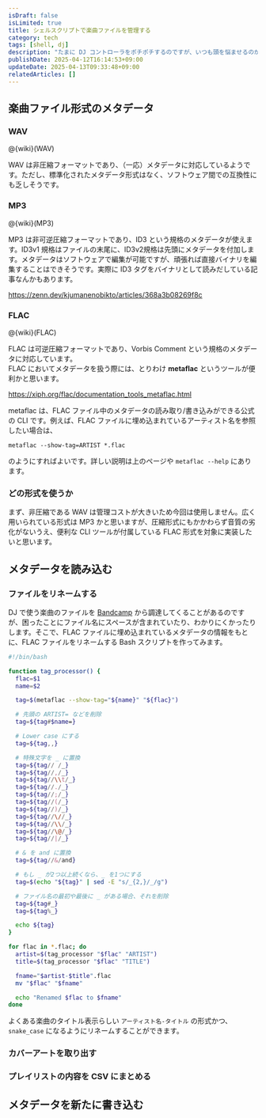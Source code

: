 ```yaml
---
isDraft: false
isLimited: true
title: シェルスクリプトで楽曲ファイルを管理する
category: tech
tags: [shell, dj]
description: "たまに DJ コントローラをポチポチするのですが、いつも頭を悩ませるのが楽曲ファイルの管理です。そこで、シェルスクリプトを利用して楽曲ファイルの管理を容易にするツールを実装します。"
publishDate: 2025-04-12T16:14:53+09:00
updateDate: 2025-04-13T09:33:48+09:00
relatedArticles: []
---
```


## 楽曲ファイル形式のメタデータ

### WAV

@{wiki}(WAV)

WAV は非圧縮フォーマットであり、（一応）メタデータに対応しているようです。ただし、標準化されたメタデータ形式はなく、ソフトウェア間での互換性にも乏しそうです。

### MP3

@{wiki}(MP3)

MP3 は非可逆圧縮フォーマットであり、ID3 という規格のメタデータが使えます。ID3v1 規格はファイルの末尾に、ID3v2規格は先頭にメタデータを付加します。メタデータはソフトウェアで編集が可能ですが、頑張れば直接バイナリを編集することはできそうです。実際に ID3 タグをバイナリとして読みだしている記事なんかもあります。

https://zenn.dev/kjumanenobikto/articles/368a3b08269f8c

### FLAC

@{wiki}(FLAC)

FLAC は可逆圧縮フォーマットであり、Vorbis Comment という規格のメタデータに対応しています。
\
FLAC においてメタデータを扱う際には、とりわけ **metaflac** というツールが便利かと思います。

https://xiph.org/flac/documentation_tools_metaflac.html

metaflac は、FLAC ファイル中のメタデータの読み取り/書き込みができる公式の CLI です。例えば、FLAC ファイルに埋め込まれているアーティスト名を参照したい場合は、

```bash:コンソール
metaflac --show-tag=ARTIST *.flac
```

のようにすればよいです。詳しい説明は上のページや `metaflac --help` にあります。

### どの形式を使うか

まず、非圧縮である WAV は管理コストが大きいため今回は使用しません。広く用いられている形式は MP3 かと思いますが、圧縮形式にもかかわらず音質の劣化がないうえ、便利な CLI ツールが付属している FLAC 形式を対象に実装したいと思います。

## メタデータを読み込む

### ファイルをリネームする

DJ で使う楽曲のファイルを [Bandcamp](https://bandcamp.com) から調達してくることがあるのですが、困ったことにファイル名にスペースが含まれていたり、わかりにくかったりします。そこで、FLAC ファイルに埋め込まれているメタデータの情報をもとに、FLAC ファイルをリネームする Bash スクリプトを作ってみます。

```bash:rename.sh
#!/bin/bash

function tag_processor() {
  flac=$1
  name=$2

  tag=$(metaflac --show-tag="${name}" "${flac}")

  # 先頭の ARTIST= などを削除
  tag=${tag#$name=}

  # Lower case にする
  tag=${tag,,}

  # 特殊文字を _ に置換
  tag=${tag// /_}
  tag=${tag//,/_}
  tag=${tag//\\t/_}
  tag=${tag//./_}
  tag=${tag//;/_}
  tag=${tag//(/_}
  tag=${tag//)/_}
  tag=${tag//\//_}
  tag=${tag//\\/_}
  tag=${tag//\@/_}
  tag=${tag//|/_}

  # & を and に置換
  tag=${tag//&/and}

  # もし _ が2つ以上続くなら、_ を1つにする
  tag=$(echo "${tag}" | sed -E "s/_{2,}/_/g")

  # ファイル名の最初や最後に _ がある場合、それを削除
  tag=${tag#_}
  tag=${tag%_}

  echo ${tag}
}

for flac in *.flac; do
  artist=$(tag_processor "$flac" "ARTIST")
  title=$(tag_processor "$flac" "TITLE")

  fname="$artist-$title".flac
  mv "$flac" "$fname"

  echo "Renamed $flac to $fname"
done
```

よくある楽曲のタイトル表示らしい `アーティスト名-タイトル` の形式かつ、`snake_case` になるようにリネームすることができます。

### カバーアートを取り出す

### プレイリストの内容を CSV にまとめる

## メタデータを新たに書き込む